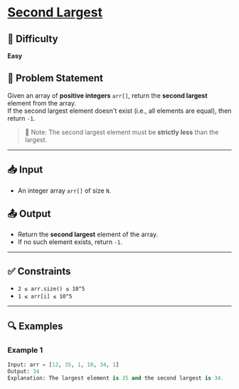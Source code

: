 # [Second Largest](https://www.geeksforgeeks.org/problems/second-largest3735/1)

## 🧠 Difficulty
**Easy**

## 📌 Problem Statement

Given an array of **positive integers** `arr[]`, return the **second largest** element from the array.  
If the second largest element doesn't exist (i.e., all elements are equal), then return `-1`.

> 🔎 Note: The second largest element must be **strictly less** than the largest.

---

## 📥 Input

- An integer array `arr[]` of size `N`.

## 📤 Output

- Return the **second largest** element of the array.
- If no such element exists, return `-1`.

---

## ✅ Constraints

- `2 ≤ arr.size() ≤ 10^5`
- `1 ≤ arr[i] ≤ 10^5`

---

## 🔍 Examples

### Example 1
```python
Input: arr = [12, 35, 1, 10, 34, 1]  
Output: 34  
Explanation: The largest element is 35 and the second largest is 34.
